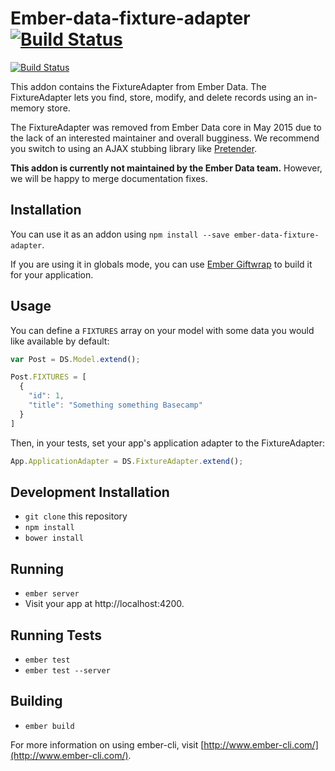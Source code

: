 # Ember-data-fixture-adapter [![Build Status](https://travis-ci.org/emberjs/ember-data-fixture-adapter.svg)](https://travis-ci.org/emberjs/ember-data-fixture-adapter)

[![Build Status](https://travis-ci.org/emberjs/ember-data-fixture-adapter.svg)](https://travis-ci.org/emberjs/ember-data-fixture-adapter)

This addon contains the FixtureAdapter from Ember Data. The
FixtureAdapter lets you find, store, modify, and delete records using an
in-memory store.

The FixtureAdapter was removed from Ember Data core in May 2015 due to
the lack of an interested maintainer and overall bugginess. We recommend
you switch to using an AJAX stubbing library like
[Pretender](https://github.com/trek/pretender).

**This addon is currently not maintained by the Ember Data team.**
However, we will be happy to merge documentation fixes.

## Installation

You can use it as an addon using `npm install --save ember-data-fixture-adapter`.

If you are using it in globals mode, you can use [Ember
Giftwrap](https://github.com/ef4/ember-giftwrap) to build it for your
application.

## Usage

You can define a `FIXTURES` array on your model with some data you would
like available by default:

```javascript
var Post = DS.Model.extend();

Post.FIXTURES = [
  {
    "id": 1,
    "title": "Something something Basecamp"
  }
]
```

Then, in your tests, set your app's application adapter to the
FixtureAdapter:

```javascript
App.ApplicationAdapter = DS.FixtureAdapter.extend();
```

## Development Installation

* `git clone` this repository
* `npm install`
* `bower install`

## Running

* `ember server`
* Visit your app at http://localhost:4200.

## Running Tests

* `ember test`
* `ember test --server`

## Building

* `ember build`

For more information on using ember-cli, visit [http://www.ember-cli.com/](http://www.ember-cli.com/).
